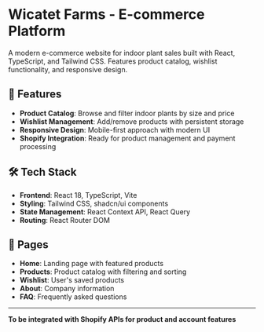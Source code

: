 # Wicatet Farms - E-commerce Platform

A modern e-commerce website for indoor plant sales built with React, TypeScript, and Tailwind CSS. Features product catalog, wishlist functionality, and responsive design.

## 🚀 Features

- **Product Catalog**: Browse and filter indoor plants by size and price
- **Wishlist Management**: Add/remove products with persistent storage
- **Responsive Design**: Mobile-first approach with modern UI
- **Shopify Integration**: Ready for product management and payment processing

## 🛠️ Tech Stack

- **Frontend**: React 18, TypeScript, Vite
- **Styling**: Tailwind CSS, shadcn/ui components
- **State Management**: React Context API, React Query
- **Routing**: React Router DOM

## 🔗 Pages

- **Home**: Landing page with featured products
- **Products**: Product catalog with filtering and sorting
- **Wishlist**: User's saved products
- **About**: Company information
- **FAQ**: Frequently asked questions

---

**To be integrated with Shopify APIs for product and account features**
